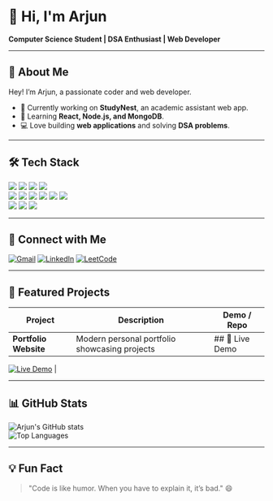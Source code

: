 # 👋 Hi, I'm Arjun  

**Computer Science Student | DSA Enthusiast | Web Developer**  

---

## 📝 About Me
Hey! I’m Arjun, a passionate coder and web developer.  
- 🔭 Currently working on **StudyNest**, an academic assistant web app.  
- 🌱 Learning **React, Node.js, and MongoDB**.  
- 💻 Love building **web applications** and solving **DSA problems**.  

---

## 🛠 Tech Stack
<p align="left">
  <img src="https://img.shields.io/badge/C-00599C?style=for-the-badge&logo=c&logoColor=white" />
  <img src="https://img.shields.io/badge/C++-00599C?style=for-the-badge&logo=c%2B%2B&logoColor=white" />
  <img src="https://img.shields.io/badge/Python-3776AB?style=for-the-badge&logo=python&logoColor=white" />
  <img src="https://img.shields.io/badge/PHP-777BB4?style=for-the-badge&logo=php&logoColor=white" />
  <br/>
  <img src="https://img.shields.io/badge/HTML5-E34F26?style=for-the-badge&logo=html5&logoColor=white" />
  <img src="https://img.shields.io/badge/CSS3-1572B6?style=for-the-badge&logo=css3&logoColor=white" />
  <img src="https://img.shields.io/badge/JavaScript-F7DF1E?style=for-the-badge&logo=javascript&logoColor=black" />
  <img src="https://img.shields.io/badge/Bootstrap-563D7C?style=for-the-badge&logo=bootstrap&logoColor=white" />
  <img src="https://img.shields.io/badge/React-20232A?style=for-the-badge&logo=react&logoColor=61DAFB" />
  <img src="https://img.shields.io/badge/Node.js-43853D?style=for-the-badge&logo=node.js&logoColor=white" />
  <br/>
  <img src="https://img.shields.io/badge/Git-F05032?style=for-the-badge&logo=git&logoColor=white" />
  <img src="https://img.shields.io/badge/GitHub-181717?style=for-the-badge&logo=github&logoColor=white" />
  <img src="https://img.shields.io/badge/VS%20Code-0078D4?style=for-the-badge&logo=visual-studio-code&logoColor=white" />
</p>

---

## 🔗 Connect with Me
[![Gmail](https://img.shields.io/badge/Gmail-D14836?style=for-the-badge&logo=gmail&logoColor=white)](mailto:arjunadps662@gmail.com) 
[![LinkedIn](https://img.shields.io/badge/LinkedIn-0077B5?style=for-the-badge&logo=linkedin&logoColor=white)](https://www.linkedin.com/in/arjun-uit/) 
[![LeetCode](https://img.shields.io/badge/LeetCode-FFA116?style=for-the-badge&logo=leetcode&logoColor=white)](https://leetcode.com/arjun-uit/)

---

## 🚀 Featured Projects
| Project | Description | Demo / Repo |
|---------|-------------|-------------|
| **Portfolio Website** | Modern personal portfolio showcasing projects |## 🚀 Live Demo

[![Live Demo](https://img.shields.io/badge/Live%20Demo-Click%20Here-9b59b6?style=for-the-badge&logo=github)](https://arjun-uu.github.io/My-Portfolio/)
 |

---

## 📊 GitHub Stats
![Arjun's GitHub stats](https://github-readme-stats.vercel.app/api?username=arjun-uu&show_icons=true&theme=radical)  
![Top Languages](https://github-readme-stats.vercel.app/api/top-langs/?username=arjun-uu&layout=compact&theme=radical)

---

## 💡 Fun Fact
> "Code is like humor. When you have to explain it, it’s bad." 😄
